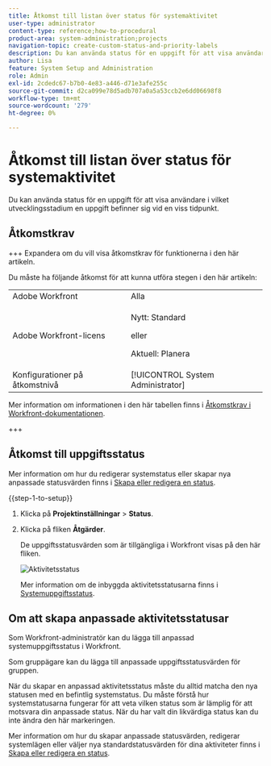 ```yaml
---
title: Åtkomst till listan över status för systemaktivitet
user-type: administrator
content-type: reference;how-to-procedural
product-area: system-administration;projects
navigation-topic: create-custom-status-and-priority-labels
description: Du kan använda status för en uppgift för att visa användare i vilket utvecklingsstadium en uppgift befinner sig vid en viss tidpunkt.
author: Lisa
feature: System Setup and Administration
role: Admin
exl-id: 2cdedc67-b7b0-4e83-a446-d71e3afe255c
source-git-commit: d2ca099e78d5adb707a0a5a53ccb2e6dd06698f8
workflow-type: tm+mt
source-wordcount: '279'
ht-degree: 0%

---
```


# Åtkomst till listan över status för systemaktivitet

Du kan använda status för en uppgift för att visa användare i vilket utvecklingsstadium en uppgift befinner sig vid en viss tidpunkt.

## Åtkomstkrav

+++ Expandera om du vill visa åtkomstkrav för funktionerna i den här artikeln.

Du måste ha följande åtkomst för att kunna utföra stegen i den här artikeln:

<table style="table-layout:auto"> 
 <col> 
 <col> 
 <tbody> 
  <tr> 
   <td role="rowheader">Adobe Workfront</td> 
   <td>Alla</td> 
  </tr> 
  <tr> 
  <tr> 
   <td role="rowheader">Adobe Workfront-licens</td> 
   <td><p>Nytt: Standard</p>
       <p>eller</p>
       <p>Aktuell: Planera</p></td>
  </tr> 
  </tr> 
  <tr> 
   <td role="rowheader">Konfigurationer på åtkomstnivå</td> 
   <td>[!UICONTROL System Administrator]</td>
  </tr> 
 </tbody> 
</table>

Mer information om informationen i den här tabellen finns i [Åtkomstkrav i Workfront-dokumentationen](/help/quicksilver/administration-and-setup/add-users/access-levels-and-object-permissions/access-level-requirements-in-documentation.md).

+++

## Åtkomst till uppgiftsstatus

Mer information om hur du redigerar systemstatus eller skapar nya anpassade statusvärden finns i [Skapa eller redigera en status](../../../administration-and-setup/customize-workfront/creating-custom-status-and-priority-labels/create-or-edit-a-status.md).

{{step-1-to-setup}}

1. Klicka på **Projektinställningar** > **Status**.

1. Klicka på fliken **Åtgärder**.

   De uppgiftsstatusvärden som är tillgängliga i Workfront visas på den här fliken.

   ![Aktivitetsstatus](assets/task-status.png)

   Mer information om de inbyggda aktivitetsstatusarna finns i [Systemuppgiftsstatus](../../../administration-and-setup/customize-workfront/creating-custom-status-and-priority-labels/system-task-statuses.md).

## Om att skapa anpassade aktivitetsstatusar

Som Workfront-administratör kan du lägga till anpassad systemuppgiftsstatus i Workfront.

Som gruppägare kan du lägga till anpassade uppgiftsstatusvärden för gruppen.

När du skapar en anpassad aktivitetsstatus måste du alltid matcha den nya statusen med en befintlig systemstatus. Du måste förstå hur systemstatusarna fungerar för att veta vilken status som är lämplig för att motsvara din anpassade status. När du har valt din likvärdiga status kan du inte ändra den här markeringen.

Mer information om hur du skapar anpassade statusvärden, redigerar systemlägen eller väljer nya standardstatusvärden för dina aktiviteter finns i [Skapa eller redigera en status](../../../administration-and-setup/customize-workfront/creating-custom-status-and-priority-labels/create-or-edit-a-status.md).
